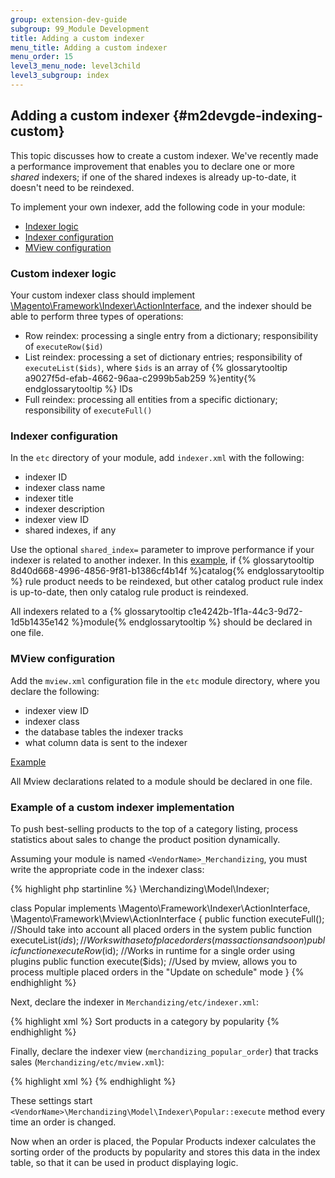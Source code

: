```yaml
---
group: extension-dev-guide
subgroup: 99_Module Development
title: Adding a custom indexer
menu_title: Adding a custom indexer
menu_order: 15
level3_menu_node: level3child
level3_subgroup: index
---
```


## Adding a custom indexer {#m2devgde-indexing-custom}

This topic discusses how to create a custom indexer. We've recently made a performance improvement that enables you to declare one or more *shared* indexers; if one of the shared indexes is already up-to-date, it doesn't need to be reindexed.

To implement your own indexer, add the following code in your module:

*	[Indexer logic](#custom-indexer-logic)
*	[Indexer configuration](#indexer-configuration)
*	[MView configuration](#mview-configuration)

### Custom indexer logic

Your custom indexer class should implement <a href="{{ site.mage2000url }}lib/internal/Magento/Framework/Indexer/ActionInterface.php" target="_blank">\Magento\Framework\Indexer\ActionInterface</a>, and the indexer should be able to perform three types of operations:

*	Row reindex: processing a single entry from a dictionary; responsibility of `executeRow($id)`
*	List reindex: processing a set of dictionary entries; responsibility of `executeList($ids)`, where `$ids` is an array of {% glossarytooltip a9027f5d-efab-4662-96aa-c2999b5ab259 %}entity{% endglossarytooltip %} IDs
*	Full reindex: processing all entities from a specific dictionary; responsibility of `executeFull()`

### Indexer configuration

In the `etc` directory of your module, add `indexer.xml` with the following:

*	indexer ID
*	indexer class name
*	indexer title
*	indexer description
*	indexer view ID
*	shared indexes, if any

Use the optional `shared_index=` parameter to improve performance if your indexer is related to another indexer. In this <a href="{{ site.mage2000url }}app/code/Magento/CatalogRule/etc/indexer.xml" target="_blank">example</a>, if {% glossarytooltip 8d40d668-4996-4856-9f81-b1386cf4b14f %}catalog{% endglossarytooltip %} rule product needs to be reindexed, but other catalog product rule index is up-to-date, then only catalog rule product is reindexed.

All indexers related to a {% glossarytooltip c1e4242b-1f1a-44c3-9d72-1d5b1435e142 %}module{% endglossarytooltip %} should be declared in one file.

### MView configuration

Add the `mview.xml` configuration file in the `etc` module directory, where you declare the following:

*	indexer view ID
*	indexer class
*	the database tables the indexer tracks
*	what column data is sent to the indexer

<a href="{{ site.mage2000url }}app/code/Magento/Catalog/etc/mview.xml" target="_blank">Example</a>

All Mview declarations related to a module should be declared in one file.

### Example of a custom indexer implementation

To push best-selling products to the top of a category listing, process statistics about sales to change the product position dynamically.

Assuming your module is named `<VendorName>_Merchandizing`, you must write the appropriate code in the indexer class:

{% highlight php startinline %}
<VendorName>\Merchandizing\Model\Indexer;

class Popular implements \Magento\Framework\Indexer\ActionInterface, \Magento\Framework\Mview\ActionInterface
{
    public function executeFull(); //Should take into account all placed orders in the system
    public function executeList($ids); //Works with a set of placed orders (mass actions and so on)
    public function executeRow($id); //Works in runtime for a single order using plugins
    public function execute($ids); //Used by mview, allows you to process multiple placed orders in the "Update on schedule" mode
}
{% endhighlight %}

Next, declare the indexer in `Merchandizing/etc/indexer.xml`:

{% highlight xml %}
<config xmlns:xsi="http://www.w3.org/2001/XMLSchema-instance" xsi:noNamespaceSchemaLocation="../../Indexer/etc/indexer.xsd">
  <indexer id="merchandizing_popular" view_id="merchandizing_popular_order" class="Vendor\Merchandizing\Model\Indexer\Popular">
    <title translate="true">Popular Products</title>
    <description translate="true">Sort products in a category by popularity</description>
  </indexer>
</config>
{% endhighlight %}

Finally, declare the indexer view (`merchandizing_popular_order`) that tracks sales (`Merchandizing/etc/mview.xml`):

{% highlight xml %}
<config xmlns:xsi="http://www.w3.org/2001/XMLSchema-instance" xsi:noNamespaceSchemaLocation="../../../../../lib/internal/Magento/Framework/Mview/etc/mview.xsd">
  <view id=" merchandizing_popular_order" class="Vendor\Merchandizing\Model\Indexer\Popular" group="indexer">
    <subscriptions>
      <table name="sales_order_flat" entity_column="order_id" />
    </subscriptions>
  </view>
</config>
{% endhighlight %}

These settings start `<VendorName>\Merchandizing\Model\Indexer\Popular::execute` method every time an order is changed.

Now when an order is placed, the Popular Products indexer calculates the sorting order of the products by popularity and stores this data in the index table, so that it can be used in product displaying logic.
